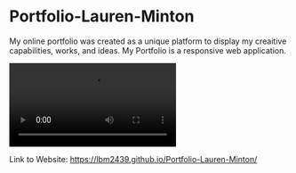 # Portfolio-Lauren-Minton

My online portfolio was created as a unique platform
to display my creaitive capabilities, works, and ideas.
My Portfolio is a responsive web application.  

![Video Of Application](file:///Users/laurenminton/Downloads/Lauren%20Minton%20Is%20The%20Coolest%20(1).webm)

Link to Website:
https://lbm2439.github.io/Portfolio-Lauren-Minton/
